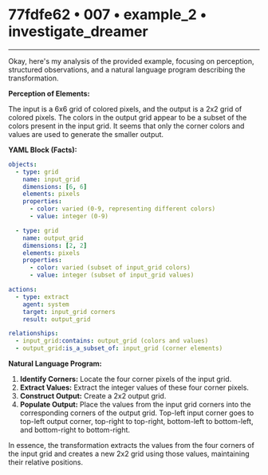 # 77fdfe62 • 007 • example_2 • investigate_dreamer

---
Okay, here's my analysis of the provided example, focusing on perception, structured observations, and a natural language program describing the transformation.

**Perception of Elements:**

The input is a 6x6 grid of colored pixels, and the output is a 2x2 grid of colored pixels. The colors in the output grid appear to be a subset of the colors present in the input grid. It seems that only the corner colors and values are used to generate the smaller output.

**YAML Block (Facts):**



```yaml
objects:
  - type: grid
    name: input_grid
    dimensions: [6, 6]
    elements: pixels
    properties:
      - color: varied (0-9, representing different colors)
      - value: integer (0-9)

  - type: grid
    name: output_grid
    dimensions: [2, 2]
    elements: pixels
    properties:
      - color: varied (subset of input_grid colors)
      - value: integer (subset of input_grid values)

actions:
  - type: extract
    agent: system
    target: input_grid corners
    result: output_grid

relationships:
  - input_grid:contains: output_grid (colors and values)
  - output_grid:is_a_subset_of: input_grid (corner elements)
```



**Natural Language Program:**

1.  **Identify Corners:** Locate the four corner pixels of the input grid.
2.  **Extract Values:** Extract the integer values of these four corner pixels.
3.  **Construct Output:** Create a 2x2 output grid.
4.  **Populate Output:** Place the values from the input grid corners into the corresponding corners of the output grid. Top-left input corner goes to top-left output corner, top-right to top-right, bottom-left to bottom-left, and bottom-right to bottom-right.

In essence, the transformation extracts the values from the four corners of the input grid and creates a new 2x2 grid using those values, maintaining their relative positions.

